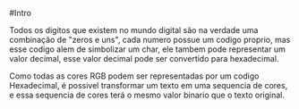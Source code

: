 #Intro

Todos os digitos que existem no mundo digital são na verdade uma combinação de "zeros e uns", cada numero possue um codigo proprio, mas esse codigo alem de simbolizar um char, ele tambem pode representar um valor decimal, esse valor decimal pode ser convertido para hexadecimal. 

Como todas as cores RGB podem ser representadas por um codigo Hexadecimal, é possivel transformar um texto em uma sequencia de cores, e essa sequencia de cores terá o mesmo valor binario que o texto original.
